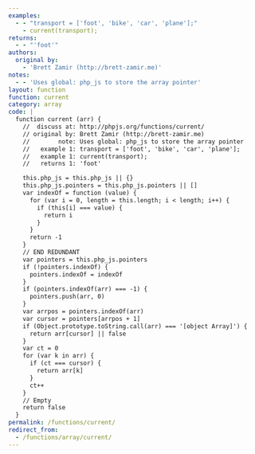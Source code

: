 ```yaml
---
examples:
  - - "transport = ['foot', 'bike', 'car', 'plane'];"
    - current(transport);
returns:
  - - "'foot'"
authors:
  original by:
    - 'Brett Zamir (http://brett-zamir.me)'
notes:
  - - 'Uses global: php_js to store the array pointer'
layout: function
function: current
category: array
code: |
  function current (arr) {
    //  discuss at: http://phpjs.org/functions/current/
    // original by: Brett Zamir (http://brett-zamir.me)
    //        note: Uses global: php_js to store the array pointer
    //   example 1: transport = ['foot', 'bike', 'car', 'plane'];
    //   example 1: current(transport);
    //   returns 1: 'foot'

    this.php_js = this.php_js || {}
    this.php_js.pointers = this.php_js.pointers || []
    var indexOf = function (value) {
      for (var i = 0, length = this.length; i < length; i++) {
        if (this[i] === value) {
          return i
        }
      }
      return -1
    }
    // END REDUNDANT
    var pointers = this.php_js.pointers
    if (!pointers.indexOf) {
      pointers.indexOf = indexOf
    }
    if (pointers.indexOf(arr) === -1) {
      pointers.push(arr, 0)
    }
    var arrpos = pointers.indexOf(arr)
    var cursor = pointers[arrpos + 1]
    if (Object.prototype.toString.call(arr) === '[object Array]') {
      return arr[cursor] || false
    }
    var ct = 0
    for (var k in arr) {
      if (ct === cursor) {
        return arr[k]
      }
      ct++
    }
    // Empty
    return false
  }
permalink: /functions/current/
redirect_from:
  - /functions/array/current/
---
```


<!-- WARNING! This file is auto generated by `npm run web:inject`, do not edit by hand -->
